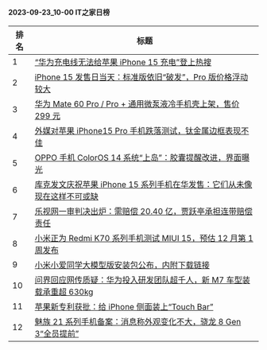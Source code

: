 #### 2023-09-23_10-00  IT之家日榜

| 排名 | 标题|
| --- | ---|
| 1 | [“华为充电线无法给苹果 iPhone 15 充电”登上热搜](https://www.ithome.com/0/721/056.htm) |
| 2 | [iPhone 15 发售日当天：标准版依旧“破发”，Pro 版价格浮动较大](https://www.ithome.com/0/720/947.htm) |
| 3 | [华为 Mate 60 Pro / Pro + 通用微泵液冷手机壳上架，售价 299 元](https://www.ithome.com/0/721/032.htm) |
| 4 | [外媒对苹果 iPhone15 Pro 手机跌落测试，钛金属边框表现不佳](https://www.ithome.com/0/721/065.htm) |
| 5 | [OPPO 手机 ColorOS 14 系统“上岛”：胶囊提醒改进，界面曝光](https://www.ithome.com/0/720/911.htm) |
| 6 | [库克发文庆祝苹果 iPhone 15 系列手机在华发售：它们从未像现在这样不可或缺](https://www.ithome.com/0/721/085.htm) |
| 7 | [乐视网一审判决出炉：需赔偿 20.40 亿，贾跃亭承担连带赔偿责任](https://www.ithome.com/0/720/872.htm) |
| 8 | [小米正为 Redmi K70 系列手机测试 MIUI 15，预估 12 月第 1 周发布](https://www.ithome.com/0/720/919.htm) |
| 9 | [小米小爱同学大模型版安装包公布，内附下载链接](https://www.ithome.com/0/721/068.htm) |
| 10 | [问界回应网传质疑：华为投入研发团队超千人，新 M7 车型装载承重超 630kg](https://www.ithome.com/0/720/976.htm) |
| 11 | [苹果新专利获批：给 iPhone 侧面装上“Touch Bar”](https://www.ithome.com/0/720/873.htm) |
| 12 | [魅族 21 系列手机备案：消息称外观变化不大，骁龙 8 Gen 3“全员提前”](https://www.ithome.com/0/721/076.htm) |
